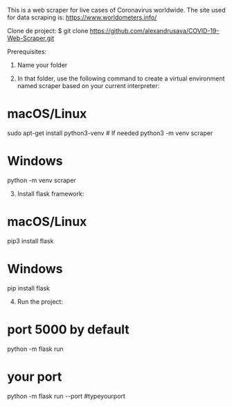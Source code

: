 This is a web scraper for live cases of Coronavirus worldwide. 
The site used for data scraping is: https://www.worldometers.info/

Clone de project:
$ git clone https://github.com/alexandrusava/COVID-19-Web-Scraper.git

Prerequisites:
1. Name your folder

2. In that folder, use the following command to create a virtual environment named scraper based on your current interpreter:
# macOS/Linux
sudo apt-get install python3-venv    # If needed
python3 -m venv scraper
# Windows
python -m venv scraper

3. Install flask framework:
# macOS/Linux
pip3 install flask
# Windows
pip install flask

4. Run the project: 
# port 5000 by default
python -m flask run 
# your port
python -m flask run --port #typeyourport
